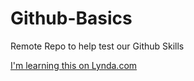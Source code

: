 # Github-Basics
Remote Repo to help test our Github Skills

[I'm learning this on Lynda.com](http://www.lynda.com)
